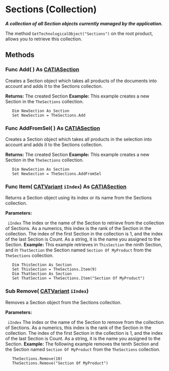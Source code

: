 # Sections (Collection)

**_A collection of all Section objects currently managed by the application._**

The method `GetTechnologicalObject("Sections")` on the root product, allows you to retrieve this collection.

## Methods

### Func **Add**( ) As [CATIASection](../SpaceAnalysisInterfaces/interface_Section_11089.md)

Creates a Section object which takes all products of the documents into account and adds it to the Sections collection.

**Returns:**      The created Section  **Example:**      This example creates a new Section in the `TheSections` collection.

```VBScript
   Dim NewSection As Section
   Set NewSection = TheSections.Add

```

### Func **AddFromSel**( ) As [CATIASection](../SpaceAnalysisInterfaces/interface_Section_11089.md)

Creates a Section object which takes all products in the selection into account and adds it to the Sections collection.

**Returns:**      The created Section  **Example:**      This example creates a new Section in the `TheSections` collection.

```VBScript
   Dim NewSection As Section
   Set NewSection = TheSections.AddFromSel

```

### Func **Item**( [CATVariant](../System/typedef_CATVariant_20656.md)  `iIndex`) As [CATIASection](../SpaceAnalysisInterfaces/interface_Section_11089.md)

Returns a Section object using its index or its name from the Sections collection.

**Parameters:**

` iIndex`      The index or the name of the Section to retrieve from the collection of Sections. As a numerics, this index is the rank of the Section in the collection. The index of the first Section in the collection is 1, and the index of the last Section is Count. As a string, it is the name you assigned to the Section.
**Example:**      This example retrieves in `ThisSection` the ninth Section, and in `ThatSection` the Section named `Section Of MyProduct` from the `TheSections` collection.

```VBScript
   Dim ThisSection As Section
   Set ThisSection = TheSections.Item(9)
   Dim ThatSection As Section
   Set ThatSection = TheSections.Item("Section Of MyProduct")

```

### Sub **Remove**( [CATVariant](../System/typedef_CATVariant_20656.md)  `iIndex`)

Removes a Section object from the Sections collection.

**Parameters:**

` iIndex`      The index or the name of the Section to remove from the collection of Sections. As a numerics, this index is the rank of the Section in the collection. The index of the first Section in the collection is 1, and the index of the last Section is Count. As a string, it is the name you assigned to the Section.
**Example:**      The following example removes the tenth Section and the Section named `Section Of MyProduct` from the `TheSections` collection.

```VBScript
   TheSections.Remove(10)
   TheSections.Remove("Section Of MyProduct")

```
